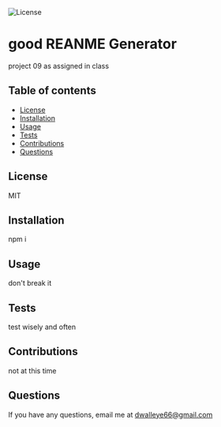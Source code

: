 
  ![License](https://img.sheilds.io/badge/license-MIT-purple)
  # good REANME Generator

  project 09 as assigned in class

  ## Table of contents

   * [License](#license)
   * [Installation](#install)
   * [Usage](#userinfo)
   * [Tests](#tests)
   * [Contributions](#contribute)
   * [Questions](#questions)
   
  ## License

  MIT

  ## Installation
  
  npm i

  ## Usage

  don't break it

  ## Tests

  test wisely and often

  ## Contributions

  not at this time

  ## Questions

  If you have any questions, email me at <dwalleye66@gmail.com>
